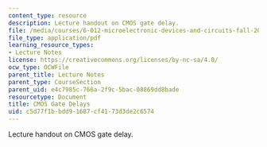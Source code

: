 ```yaml
---
content_type: resource
description: Lecture handout on CMOS gate delay.
file: /media/courses/6-012-microelectronic-devices-and-circuits-fall-2009/c5d77f1bbdd91687cf4173d3de2c6574_MIT6_012F09_lec15_cmos.pdf
file_type: application/pdf
learning_resource_types:
- Lecture Notes
license: https://creativecommons.org/licenses/by-nc-sa/4.0/
ocw_type: OCWFile
parent_title: Lecture Notes
parent_type: CourseSection
parent_uid: e4c7985c-766a-2f9c-5bac-08869dd8bade
resourcetype: Document
title: CMOS Gate Delays
uid: c5d77f1b-bdd9-1687-cf41-73d3de2c6574
---
```

Lecture handout on CMOS gate delay.